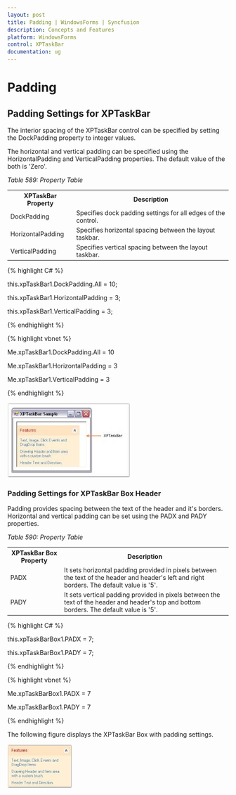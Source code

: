```yaml
---
layout: post
title: Padding | WindowsForms | Syncfusion
description: Concepts and Features
platform: WindowsForms
control: XPTaskBar
documentation: ug
--- 
```

# Padding

## Padding Settings for XPTaskBar

The interior spacing of the XPTaskBar control can be specified by setting the DockPadding property to integer values.

The horizontal and vertical padding can be specified using the HorizontalPadding and VerticalPadding properties. The default value of the both is 'Zero'.

_Table 589: Property Table_

<table>
<tr>
<th>
XPTaskBar Property</th><th>
Description</th></tr>
<tr>
<td>
DockPadding</td><td>
Specifies dock padding settings for all edges of the control.</td></tr>
<tr>
<td>
HorizontalPadding</td><td>
Specifies horizontal spacing between the layout taskbar.</td></tr>
<tr>
<td>
VerticalPadding</td><td>
Specifies vertical spacing between the layout taskbar.</td></tr>
</table>


{% highlight C# %}  

this.xpTaskBar1.DockPadding.All = 10;

this.xpTaskBar1.HorizontalPadding = 3;

this.xpTaskBar1.VerticalPadding = 3;

{% endhighlight %}



{% highlight vbnet %} 

Me.xpTaskBar1.DockPadding.All = 10

Me.xpTaskBar1.HorizontalPadding = 3

Me.xpTaskBar1.VerticalPadding = 3

{% endhighlight %}



 ![](Overview_images/Overview_img113.jpeg) 

### Padding Settings for XPTaskBar Box Header

Padding provides spacing between the text of the header and it's borders. Horizontal and vertical padding can be set using the PADX and PADY properties.

_Table 590: Property Table_

<table>
<tr>
<th>
XPTaskBar Box Property</th><th>
Description</th></tr>
<tr>
<td>
PADX</td><td>
It sets horizontal padding provided in pixels between the text of the header and header's left and right borders. The default value is '5'.</td></tr>
<tr>
<td>
PADY</td><td>
It sets vertical padding provided in pixels between the text of the header and header's top and bottom borders. The default value is '5'.</td></tr>
</table>


{% highlight C# %}  

this.xpTaskBarBox1.PADX = 7;

this.xpTaskBarBox1.PADY = 7;

{% endhighlight %}



{% highlight vbnet %} 

Me.xpTaskBarBox1.PADX = 7

Me.xpTaskBarBox1.PADY = 7

{% endhighlight %}



The following figure displays the XPTaskBar Box with padding settings.

 ![](Overview_images/Overview_img114.jpeg) 
